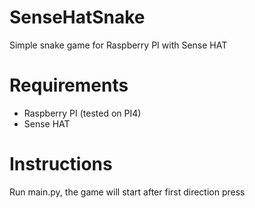 # SenseHatSnake
Simple snake game for Raspberry PI with Sense HAT

# Requirements
- Raspberry PI (tested on PI4)
- Sense HAT

# Instructions
Run main.py, the game will start after first direction press
